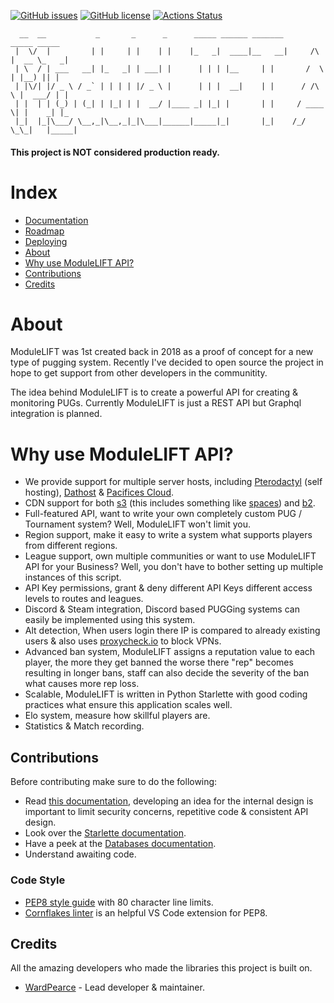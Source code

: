 [![GitHub issues](https://img.shields.io/github/issues/ModuleLIFT/API)](https://github.com/ModuleLIFT/API/issues)
[![GitHub license](https://img.shields.io/github/license/ModuleLIFT/API)](https://github.com/ModuleLIFT/API/blob/master/LICENSE)
[![Actions Status](https://github.com/ModuleLIFT/API/workflows/Python%20application/badge.svg)](https://github.com/ModuleLIFT/API/actions)

```
  __  __           _       _      _      _____ ______ _______            _____ _____ 
 |  \/  |         | |     | |    | |    |_   _|  ____|__   __|     /\   |  __ \_   _|
 | \  / | ___   __| |_   _| | ___| |      | | | |__     | |       /  \  | |__) || |  
 | |\/| |/ _ \ / _` | | | | |/ _ \ |      | | |  __|    | |      / /\ \ |  ___/ | |  
 | |  | | (_) | (_| | |_| | |  __/ |____ _| |_| |       | |     / ____ \| |    _| |_ 
 |_|  |_|\___/ \__,_|\__,_|_|\___|______|_____|_|       |_|    /_/    \_\_|   |_____|
```
#### This project is NOT considered production ready.

# Index
- [Documentation](/docs)
- [Roadmap](/ROADMAP.md)
- [Deploying](/deploying.md)
- [About](#about)
- [Why use ModuleLIFT API?](#why-use-modulelift-api)
- [Contributions](#contributions)
- [Credits](#credits)

# About
ModuleLIFT was 1st created back in 2018 as a proof of concept for a new type of pugging system. Recently I've decided to open source the project in hope to get support from other developers in the communitity.

The idea behind ModuleLIFT is to create a powerful API for creating & monitoring PUGs. Currently ModuleLIFT is just a REST API but Graphql integration is planned.

# Why use ModuleLIFT API?
- We provide support for multiple server hosts, including [Pterodactyl](https://pterodactyl.io/) (self hosting), [Dathost](https://dathost.net/) & [Pacifices Cloud](https://www.pacifices.cloud/).
- CDN support for both [s3](https://aws.amazon.com/s3/) (this includes something like [spaces](https://www.digitalocean.com/products/spaces/)) and [b2](https://www.backblaze.com/b2/cloud-storage.html).
- Full-featured API, want to write your own completely custom PUG / Tournament system? Well, ModuleLIFT won't limit you.
- Region support, make it easy to write a system what supports players from different regions.
- League support, own multiple communities or want to use ModuleLIFT API for your Business? Well, you don't have to bother setting up multiple instances of this script.
- API Key permissions, grant & deny different API Keys different access levels to routes and leagues.
- Discord & Steam integration, Discord based PUGGing systems can easily be implemented using this system. 
- Alt detection, When users login there IP is compared to already existing users & also uses [proxycheck.io](https://proxycheck.io/) to block VPNs.
- Advanced ban system, ModuleLIFT assigns a reputation value to each player, the more they get banned the worse there "rep" becomes resulting in longer bans, staff can also decide the severity of the ban what causes more rep loss.
- Scalable, ModuleLIFT is written in Python Starlette with good coding practices what ensure this application scales well.
- Elo system, measure how skillful players are.
- Statistics & Match recording.

## Contributions
Before contributing make sure to do the following:
- Read [this documentation](/docs/modules.md), developing an idea for the internal design is important to limit security concerns, repetitive code & consistent API design.
- Look over the [Starlette documentation](https://www.starlette.io/).
- Have a peek at the [Databases documentation](https://github.com/encode/databases).
- Understand awaiting code.

### Code Style
- [PEP8 style guide](https://www.python.org/dev/peps/pep-0008/) with 80 character line limits.
- [Cornflakes linter](https://marketplace.visualstudio.com/items?itemName=kevinglasson.cornflakes-linter) is an helpful VS Code extension for PEP8.

## Credits
All the amazing developers who made the libraries this project is built on.
- [WardPearce](https://github.com/WardPearce) - Lead developer & maintainer.
